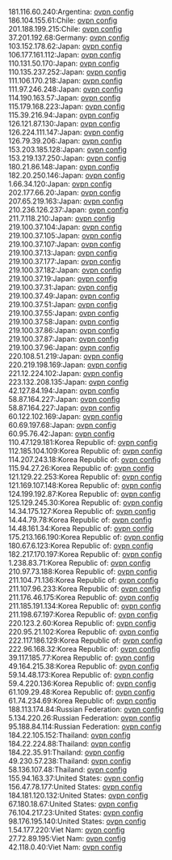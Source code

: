 181.116.60.240:Argentina: [ovpn config](vpn/181_116_60_240.ovpn)  
186.104.155.61:Chile: [ovpn config](vpn/186_104_155_61.ovpn)  
201.188.199.215:Chile: [ovpn config](vpn/201_188_199_215.ovpn)  
37.201.192.68:Germany: [ovpn config](vpn/37_201_192_68.ovpn)  
103.152.178.62:Japan: [ovpn config](vpn/103_152_178_62.ovpn)  
106.177.161.112:Japan: [ovpn config](vpn/106_177_161_112.ovpn)  
110.131.50.170:Japan: [ovpn config](vpn/110_131_50_170.ovpn)  
110.135.237.252:Japan: [ovpn config](vpn/110_135_237_252.ovpn)  
111.106.170.218:Japan: [ovpn config](vpn/111_106_170_218.ovpn)  
111.97.246.248:Japan: [ovpn config](vpn/111_97_246_248.ovpn)  
114.190.163.57:Japan: [ovpn config](vpn/114_190_163_57.ovpn)  
115.179.168.223:Japan: [ovpn config](vpn/115_179_168_223.ovpn)  
115.39.216.94:Japan: [ovpn config](vpn/115_39_216_94.ovpn)  
126.121.87.130:Japan: [ovpn config](vpn/126_121_87_130.ovpn)  
126.224.111.147:Japan: [ovpn config](vpn/126_224_111_147.ovpn)  
126.79.39.206:Japan: [ovpn config](vpn/126_79_39_206.ovpn)  
153.203.185.128:Japan: [ovpn config](vpn/153_203_185_128.ovpn)  
153.219.137.250:Japan: [ovpn config](vpn/153_219_137_250.ovpn)  
180.21.86.148:Japan: [ovpn config](vpn/180_21_86_148.ovpn)  
182.20.250.146:Japan: [ovpn config](vpn/182_20_250_146.ovpn)  
1.66.34.120:Japan: [ovpn config](vpn/1_66_34_120.ovpn)  
202.177.66.20:Japan: [ovpn config](vpn/202_177_66_20.ovpn)  
207.65.219.163:Japan: [ovpn config](vpn/207_65_219_163.ovpn)  
210.236.126.237:Japan: [ovpn config](vpn/210_236_126_237.ovpn)  
211.7.118.210:Japan: [ovpn config](vpn/211_7_118_210.ovpn)  
219.100.37.104:Japan: [ovpn config](vpn/219_100_37_104.ovpn)  
219.100.37.105:Japan: [ovpn config](vpn/219_100_37_105.ovpn)  
219.100.37.107:Japan: [ovpn config](vpn/219_100_37_107.ovpn)  
219.100.37.13:Japan: [ovpn config](vpn/219_100_37_13.ovpn)  
219.100.37.177:Japan: [ovpn config](vpn/219_100_37_177.ovpn)  
219.100.37.182:Japan: [ovpn config](vpn/219_100_37_182.ovpn)  
219.100.37.19:Japan: [ovpn config](vpn/219_100_37_19.ovpn)  
219.100.37.31:Japan: [ovpn config](vpn/219_100_37_31.ovpn)  
219.100.37.49:Japan: [ovpn config](vpn/219_100_37_49.ovpn)  
219.100.37.51:Japan: [ovpn config](vpn/219_100_37_51.ovpn)  
219.100.37.55:Japan: [ovpn config](vpn/219_100_37_55.ovpn)  
219.100.37.58:Japan: [ovpn config](vpn/219_100_37_58.ovpn)  
219.100.37.86:Japan: [ovpn config](vpn/219_100_37_86.ovpn)  
219.100.37.87:Japan: [ovpn config](vpn/219_100_37_87.ovpn)  
219.100.37.96:Japan: [ovpn config](vpn/219_100_37_96.ovpn)  
220.108.51.219:Japan: [ovpn config](vpn/220_108_51_219.ovpn)  
220.219.198.169:Japan: [ovpn config](vpn/220_219_198_169.ovpn)  
221.12.224.102:Japan: [ovpn config](vpn/221_12_224_102.ovpn)  
223.132.208.135:Japan: [ovpn config](vpn/223_132_208_135.ovpn)  
42.127.84.194:Japan: [ovpn config](vpn/42_127_84_194.ovpn)  
58.87.164.227:Japan: [ovpn config](vpn/58_87_164_227.ovpn)  
58.87.164.227:Japan: [ovpn config](vpn/58_87_164_227.ovpn)  
60.122.102.169:Japan: [ovpn config](vpn/60_122_102_169.ovpn)  
60.69.197.68:Japan: [ovpn config](vpn/60_69_197_68.ovpn)  
60.95.76.42:Japan: [ovpn config](vpn/60_95_76_42.ovpn)  
110.47.129.181:Korea Republic of: [ovpn config](vpn/110_47_129_181.ovpn)  
112.185.104.109:Korea Republic of: [ovpn config](vpn/112_185_104_109.ovpn)  
114.207.243.18:Korea Republic of: [ovpn config](vpn/114_207_243_18.ovpn)  
115.94.27.26:Korea Republic of: [ovpn config](vpn/115_94_27_26.ovpn)  
121.129.22.253:Korea Republic of: [ovpn config](vpn/121_129_22_253.ovpn)  
121.169.107.148:Korea Republic of: [ovpn config](vpn/121_169_107_148.ovpn)  
124.199.192.87:Korea Republic of: [ovpn config](vpn/124_199_192_87.ovpn)  
125.129.245.30:Korea Republic of: [ovpn config](vpn/125_129_245_30.ovpn)  
14.34.175.127:Korea Republic of: [ovpn config](vpn/14_34_175_127.ovpn)  
14.44.79.78:Korea Republic of: [ovpn config](vpn/14_44_79_78.ovpn)  
14.48.161.34:Korea Republic of: [ovpn config](vpn/14_48_161_34.ovpn)  
175.213.166.190:Korea Republic of: [ovpn config](vpn/175_213_166_190.ovpn)  
180.67.6.123:Korea Republic of: [ovpn config](vpn/180_67_6_123.ovpn)  
182.217.170.197:Korea Republic of: [ovpn config](vpn/182_217_170_197.ovpn)  
1.238.83.71:Korea Republic of: [ovpn config](vpn/1_238_83_71.ovpn)  
210.97.73.188:Korea Republic of: [ovpn config](vpn/210_97_73_188.ovpn)  
211.104.71.136:Korea Republic of: [ovpn config](vpn/211_104_71_136.ovpn)  
211.107.96.233:Korea Republic of: [ovpn config](vpn/211_107_96_233.ovpn)  
211.176.46.175:Korea Republic of: [ovpn config](vpn/211_176_46_175.ovpn)  
211.185.191.134:Korea Republic of: [ovpn config](vpn/211_185_191_134.ovpn)  
211.198.67.197:Korea Republic of: [ovpn config](vpn/211_198_67_197.ovpn)  
220.123.2.60:Korea Republic of: [ovpn config](vpn/220_123_2_60.ovpn)  
220.95.21.102:Korea Republic of: [ovpn config](vpn/220_95_21_102.ovpn)  
222.117.186.129:Korea Republic of: [ovpn config](vpn/222_117_186_129.ovpn)  
222.96.168.32:Korea Republic of: [ovpn config](vpn/222_96_168_32.ovpn)  
39.117.185.77:Korea Republic of: [ovpn config](vpn/39_117_185_77.ovpn)  
49.164.215.38:Korea Republic of: [ovpn config](vpn/49_164_215_38.ovpn)  
59.14.48.173:Korea Republic of: [ovpn config](vpn/59_14_48_173.ovpn)  
59.4.220.136:Korea Republic of: [ovpn config](vpn/59_4_220_136.ovpn)  
61.109.29.48:Korea Republic of: [ovpn config](vpn/61_109_29_48.ovpn)  
61.74.234.69:Korea Republic of: [ovpn config](vpn/61_74_234_69.ovpn)  
188.113.174.84:Russian Federation: [ovpn config](vpn/188_113_174_84.ovpn)  
5.134.220.26:Russian Federation: [ovpn config](vpn/5_134_220_26.ovpn)  
95.188.84.114:Russian Federation: [ovpn config](vpn/95_188_84_114.ovpn)  
184.22.105.152:Thailand: [ovpn config](vpn/184_22_105_152.ovpn)  
184.22.224.88:Thailand: [ovpn config](vpn/184_22_224_88.ovpn)  
184.22.35.91:Thailand: [ovpn config](vpn/184_22_35_91.ovpn)  
49.230.57.238:Thailand: [ovpn config](vpn/49_230_57_238.ovpn)  
58.136.107.48:Thailand: [ovpn config](vpn/58_136_107_48.ovpn)  
155.94.163.37:United States: [ovpn config](vpn/155_94_163_37.ovpn)  
156.47.78.177:United States: [ovpn config](vpn/156_47_78_177.ovpn)  
184.181.120.132:United States: [ovpn config](vpn/184_181_120_132.ovpn)  
67.180.18.67:United States: [ovpn config](vpn/67_180_18_67.ovpn)  
76.104.217.23:United States: [ovpn config](vpn/76_104_217_23.ovpn)  
98.176.195.140:United States: [ovpn config](vpn/98_176_195_140.ovpn)  
1.54.177.220:Viet Nam: [ovpn config](vpn/1_54_177_220.ovpn)  
27.72.89.195:Viet Nam: [ovpn config](vpn/27_72_89_195.ovpn)  
42.118.0.40:Viet Nam: [ovpn config](vpn/42_118_0_40.ovpn)  

